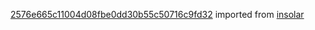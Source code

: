 [2576e665c11004d08fbe0dd30b55c50716c9fd32](https://github.com/insolar/insolar/commit/2576e665c11004d08fbe0dd30b55c50716c9fd32) imported from [insolar](https://github.com/insolar/insolar)
